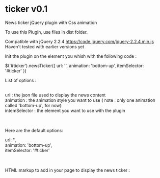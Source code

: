 # ticker v0.1
News ticker jQuery plugin with Css animation<br/>

To use this Plugin, use files in dist folder.<br/>

Compatible with jQuery 2.2.4 https://code.jquery.com/jquery-2.2.4.min.js<br/>
Haven't tested with earlier versions yet<br/>

Init the plugin on the element you whish with the following code :

$('#ticker').newsTicker({
  url: '',
  animation: 'bottom-up',
  itemSelector: '#ticker'
})

List of options :
<br/><br/>

url : the json file used to display the news content<br/>
animation : the animation style you want to use ( note : only one animation called 'bottom-up', for now)<br/>
intemSelector : the element you want to use with the plugin

<br/><br/>
Here are the default options:

url: '',<br/>
animation: 'bottom-up',<br/>
itemSelector: '#ticker'<br/>

<br/><br/>
HTML markup to add in your page to display the news ticker :<br/>
<div class="ticker" id="ticker"></div>
